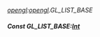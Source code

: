 _[opengl](../../modules/opengl/opengl-module.md):[opengl](../../modules/opengl/opengl-module.md).GL\_LIST\_BASE_
##### Const GL\_LIST\_BASE:[Int](../../modules/wonkey/wonkey-types-int.md)
